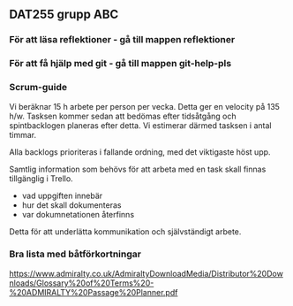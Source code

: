 ## DAT255 grupp ABC

### För att läsa reflektioner - gå till mappen reflektioner

### För att få hjälp med git - gå till mappen git-help-pls



### Scrum-guide

Vi beräknar 15 h arbete per person per vecka. Detta ger en velocity på 135 h/w.
Tasksen kommer sedan att bedömas efter tidsåtgång och spintbacklogen planeras efter detta.
Vi estimerar därmed tasksen i antal timmar.

Alla backlogs prioriteras i fallande ordning, med det viktigaste höst upp.

Samtlig information som behövs för att arbeta med en task skall finnas tillgänglig i Trello.

- vad uppgiften innebär
- hur det skall dokumenteras
- var dokumnetationen återfinns

Detta för att underlätta kommunikation och självständigt arbete. 


### Bra lista med båtförkortningar
https://www.admiralty.co.uk/AdmiraltyDownloadMedia/Distributor%20Downloads/Glossary%20of%20Terms%20-%20ADMIRALTY%20Passage%20Planner.pdf

